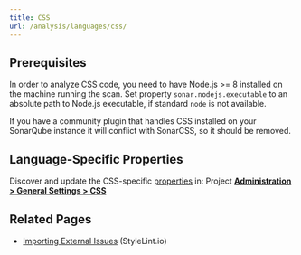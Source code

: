 ```yaml
---
title: CSS
url: /analysis/languages/css/
---
```




## Prerequisites
In order to analyze CSS code, you need to have Node.js >= 8 installed on the machine running the scan. Set property `sonar.nodejs.executable` to an absolute path to Node.js executable, if standard `node` is not available.

If you have a community plugin that handles CSS installed on your SonarQube instance it will conflict with SonarCSS, so it should be removed.

## Language-Specific Properties

Discover and update the CSS-specific [properties](/analysis/analysis-parameters/) in: <!-- sonarcloud -->Project <!-- /sonarcloud -->**[Administration > General Settings > CSS](/#sonarqube-admin#/admin/settings?category=css)**

## Related Pages
* [Importing External Issues](/analysis/external-issues/) (StyleLint.io)
